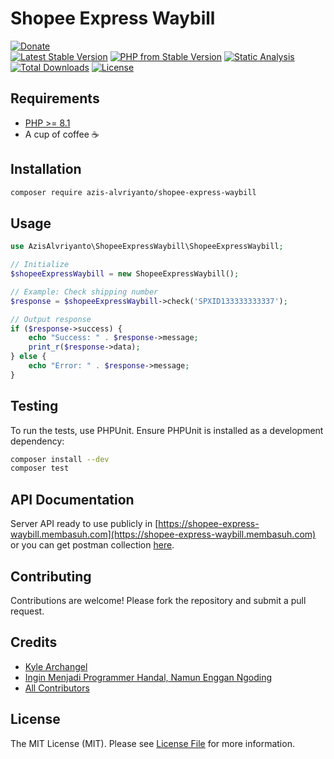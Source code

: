 # Shopee Express Waybill

[![Donate](https://img.shields.io/badge/donate-saweria-orange.svg)](https://saweria.co/azisalvriyanto)
</br>
[![Latest Stable Version](https://img.shields.io/packagist/v/azis-alvriyanto/shopee-express-waybill.svg)](https://packagist.org/packages/azis-alvriyanto/shopee-express-waybill)
[![PHP from Stable Version](https://img.shields.io/packagist/php-v/azis-alvriyanto/shopee-express-waybill)](https://www.php.net)
[![Static Analysis](https://github.com/fyvri/shopee-express-waybill/actions/workflows/static-analysis.yml/badge.svg)](https://github.com/fyvri/shopee-express-waybill/actions/workflows/static-analysis.yml)
</br>
[![Total Downloads](https://poser.pugx.org/azis-alvriyanto/shopee-express-waybill/downloads)](https://packagist.org/packages/azis-alvriyanto/shopee-express-waybill/stats)
[![License](https://poser.pugx.org/azis-alvriyanto/shopee-express-waybill/license)](https://github.com/fyvri/shopee-express-waybill/blob/HEAD/LICENSE.md)

## Requirements

- [PHP >= 8.1](http://php.net/)
- A cup of coffee :coffee:

## Installation

```bash
composer require azis-alvriyanto/shopee-express-waybill
```

## Usage

```php
use AzisAlvriyanto\ShopeeExpressWaybill\ShopeeExpressWaybill;

// Initialize
$shopeeExpressWaybill = new ShopeeExpressWaybill();

// Example: Check shipping number
$response = $shopeeExpressWaybill->check('SPXID133333333337');

// Output response
if ($response->success) {
    echo "Success: " . $response->message;
    print_r($response->data);
} else {
    echo "Error: " . $response->message;
}
```

## Testing

To run the tests, use PHPUnit. Ensure PHPUnit is installed as a development dependency:

```bash
composer install --dev
composer test
```

## API Documentation

Server API ready to use publicly in
[https://shopee-express-waybill.membasuh.com](https://shopee-express-waybill.membasuh.com)
or you can get postman collection [here](https://documenter.getpostman.com/view/6937269/2sA3s4nAx2).

## Contributing

Contributions are welcome! Please fork the repository and submit a pull request.

## Credits

- [Kyle Archangel](https://github.com/kylearchangel)
- [Ingin Menjadi Programmer Handal, Namun Enggan Ngoding](https://facebook.com/groups/programmerhandal/)
- [All Contributors](https://github.com/fyvri/shopee-express-waybill/graphs/contributors)

## License

The MIT License (MIT). Please see [License File](LICENSE.md) for more information.
